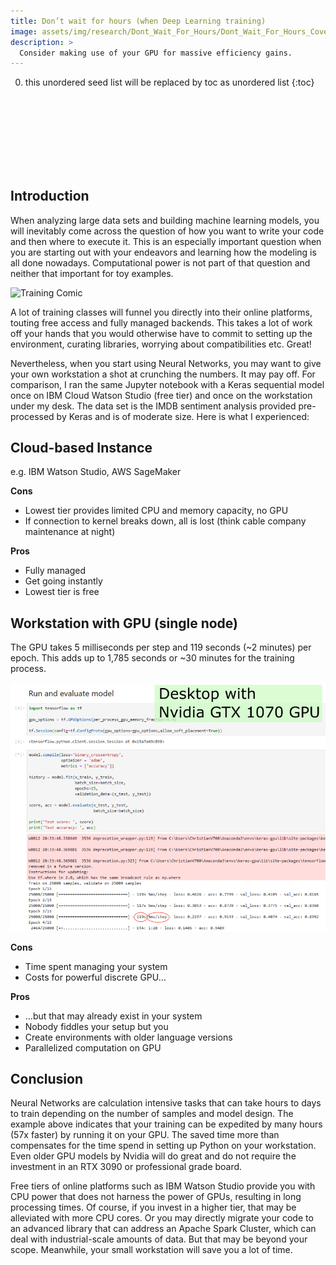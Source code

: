 ```yaml
---
title: Don’t wait for hours (when Deep Learning training)
image: assets/img/research/Dont_Wait_For_Hours/Dont_Wait_For_Hours_Cover.jpg
description: >
  Consider making use of your GPU for massive efficiency gains.
---
```


0. this unordered seed list will be replaced by toc as unordered list
{:toc}

<br>
<center><applause-button  color="aqua" multiclap="true" style="width: 90px; height: 90px; margin-bottom: 40px; display: block;"></applause-button></center>

## Introduction

When analyzing large data sets and building machine learning models, you will inevitably come across the question of how you want to write your code and then where to execute it. This is an especially important question when you are starting out with your endeavors and learning how the modeling is all done nowadays. Computational power is not part of that question and neither that important for toy examples.

<img src="https://pics.me.me/the-1-programmer-excuse-for-legitimately-slacking-off-my-neural-31632597.png" alt="Training Comic" width="400">

A lot of training classes will funnel you directly into their online platforms, touting free access and fully managed backends. This takes a lot of work off your hands that you would otherwise have to commit to setting up the environment, curating libraries, worrying about compatibilities etc. Great!

Nevertheless, when you start using Neural Networks, you may want to give your own workstation a shot at crunching the numbers. It may pay off. For comparison, I ran the same Jupyter notebook with a Keras sequential model once on IBM Cloud Watson Studio (free tier) and once on the workstation under my desk. The data set is the IMDB sentiment analysis provided pre-processed by Keras and is of moderate size. Here is what I experienced:

## Cloud-based Instance

e.g. IBM Watson Studio, AWS SageMaker

**Cons**
- Lowest tier provides limited CPU and memory capacity, no GPU
- If connection to kernel breaks down, all is lost (think cable company maintenance at night)

**Pros**
- Fully managed
- Get going instantly
- Lowest tier is free

## Workstation with GPU (single node)

The GPU takes 5 milliseconds per step and 119 seconds (~2 minutes) per epoch. This adds up to 1,785 seconds or ~30 minutes for the training process.

![Benchmark](/assets/img/research/Dont_Wait_For_Hours/benchmark.png)


**Cons**
- Time spent managing your system
- Costs for powerful discrete GPU…

**Pros**
- …but that may already exist in your system
- Nobody fiddles your setup but you
- Create environments with older language versions
- Parallelized computation on GPU


## Conclusion

Neural Networks are calculation intensive tasks that can take hours to days to train depending on the number of samples and model design. The example above indicates that your training can be expedited by many hours (57x faster) by running it on your GPU. The saved time more than compensates for the time spend in setting up Python on your workstation. Even older GPU models by Nvidia will do great and do not require the investment in an RTX 3090 or professional grade board.

Free tiers of online platforms such as IBM Watson Studio provide you with CPU power that does not harness the power of GPUs, resulting in long processing times. Of course, if you invest in a higher tier, that may be alleviated with more CPU cores. Or you may directly migrate your code to an advanced library that can address an Apache Spark Cluster, which can deal with industrial-scale amounts of data. But that may be beyond your scope. Meanwhile, your small workstation will save you a lot of time.